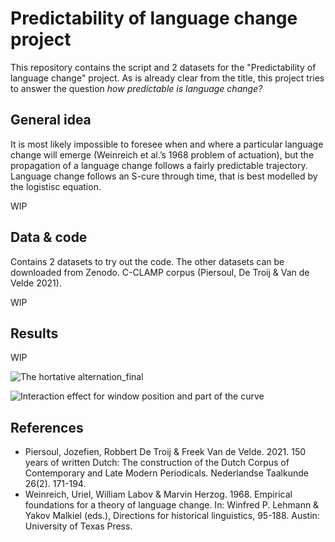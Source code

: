 # Predictability of language change project
This repository contains the script and 2 datasets for the "Predictability of language change" project. As is already clear from the title, this project tries to answer the question *how predictable is language change?*

## General idea
It is most likely impossible to foresee when and where a particular language change will emerge (Weinreich et al.’s 1968 problem of actuation), but the propagation of a language change follows a fairly predictable trajectory. Language change follows an S-cure through time, that is best modelled by the logistisc equation.

WIP

## Data & code
Contains 2 datasets to try out the code. The other datasets can be downloaded from Zenodo. C-CLAMP corpus (Piersoul, De Troij & Van de Velde 2021).

WIP

## Results
WIP

![The hortative alternation_final](https://user-images.githubusercontent.com/107923146/212959306-be672e37-ef2f-44d2-aea2-fd0ad0d27d62.png)

![Interaction effect for window position and part of the curve](https://user-images.githubusercontent.com/107923146/213192154-970b962d-f9ec-4b46-abaf-44238d11ba94.png)


## References
- Piersoul, Jozefien, Robbert De Troij & Freek Van de Velde. 2021. 150 years of written Dutch: The construction of the Dutch Corpus of Contemporary and Late Modern Periodicals. Nederlandse Taalkunde 26(2). 171-194.
- Weinreich, Uriel, William Labov & Marvin Herzog. 1968. Empirical foundations for a theory of language change. In: Winfred P. Lehmann & Yakov Malkiel (eds.), Directions for historical linguistics, 95-188. Austin: University of Texas Press.
